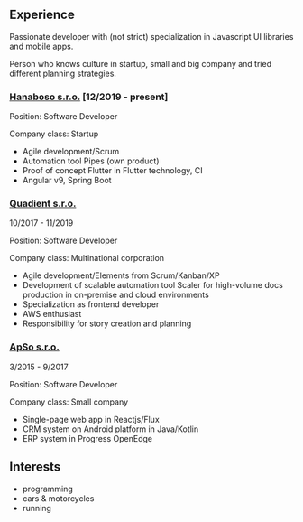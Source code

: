 ## Experience

Passionate developer with (not strict) specialization in Javascript UI libraries and mobile apps.

Person who knows culture in startup, small and big company and tried different planning strategies.

### [Hanaboso s.r.o.](https://hanaboso.com/) [12/2019 - present]

Position: Software Developer

Company class: Startup

* Agile development/Scrum
* Automation tool Pipes (own product)
* Proof of concept Flutter in Flutter technology, CI
* Angular v9, Spring Boot

### [Quadient s.r.o.](https://www.quadient.com/)

10/2017 - 11/2019

Position: Software Developer

Company class: Multinational corporation

* Agile development/Elements from Scrum/Kanban/XP
* Development of scalable automation tool Scaler for high-volume docs production in on-premise and cloud environments
* Specialization as frontend developer
* AWS enthusiast
* Responsibility for story creation and planning

### [ApSo s.r.o.](https://www.apso.cz/)

3/2015 - 9/2017

Position: Software Developer

Company class: Small company

* Single-page web app in Reactjs/Flux
* CRM system on Android platform in Java/Kotlin
* ERP system in Progress OpenEdge

## Interests
 - programming
 - cars & motorcycles
 - running
